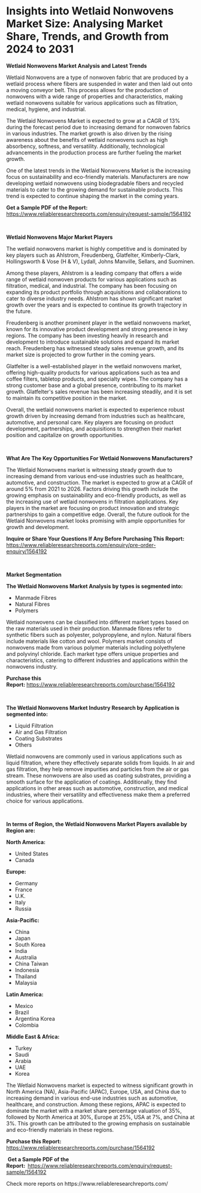 <p><h1>Insights into Wetlaid Nonwovens Market Size: Analysing Market Share, Trends, and Growth from 2024 to 2031</h1></p><p><strong>Wetlaid Nonwovens Market Analysis and Latest Trends</strong></p>
<p><p>Wetlaid Nonwovens are a type of nonwoven fabric that are produced by a wetlaid process where fibers are suspended in water and then laid out onto a moving conveyor belt. This process allows for the production of nonwovens with a wide range of properties and characteristics, making wetlaid nonwovens suitable for various applications such as filtration, medical, hygiene, and industrial.</p><p>The Wetlaid Nonwovens Market is expected to grow at a CAGR of 13% during the forecast period due to increasing demand for nonwoven fabrics in various industries. The market growth is also driven by the rising awareness about the benefits of wetlaid nonwovens such as high absorbency, softness, and versatility. Additionally, technological advancements in the production process are further fueling the market growth.</p><p>One of the latest trends in the Wetlaid Nonwovens Market is the increasing focus on sustainability and eco-friendly materials. Manufacturers are now developing wetlaid nonwovens using biodegradable fibers and recycled materials to cater to the growing demand for sustainable products. This trend is expected to continue shaping the market in the coming years.</p></p>
<p><strong>Get a Sample PDF of the Report:&nbsp;</strong> <a href="https://www.reliableresearchreports.com/enquiry/request-sample/1564192">https://www.reliableresearchreports.com/enquiry/request-sample/1564192</a></p>
<p>&nbsp;</p>
<p><strong>Wetlaid Nonwovens Major Market Players</strong></p>
<p><p>The wetlaid nonwovens market is highly competitive and is dominated by key players such as Ahlstrom, Freudenberg, Glatfelter, Kimberly-Clark, Hollingsworth & Vose (H & V), Lydall, Johns Manville, Sellars, and Suominen. </p><p>Among these players, Ahlstrom is a leading company that offers a wide range of wetlaid nonwoven products for various applications such as filtration, medical, and industrial. The company has been focusing on expanding its product portfolio through acquisitions and collaborations to cater to diverse industry needs. Ahlstrom has shown significant market growth over the years and is expected to continue its growth trajectory in the future.</p><p>Freudenberg is another prominent player in the wetlaid nonwovens market, known for its innovative product development and strong presence in key regions. The company has been investing heavily in research and development to introduce sustainable solutions and expand its market reach. Freudenberg has witnessed steady sales revenue growth, and its market size is projected to grow further in the coming years.</p><p>Glatfelter is a well-established player in the wetlaid nonwovens market, offering high-quality products for various applications such as tea and coffee filters, tabletop products, and specialty wipes. The company has a strong customer base and a global presence, contributing to its market growth. Glatfelter's sales revenue has been increasing steadily, and it is set to maintain its competitive position in the market.</p><p>Overall, the wetlaid nonwovens market is expected to experience robust growth driven by increasing demand from industries such as healthcare, automotive, and personal care. Key players are focusing on product development, partnerships, and acquisitions to strengthen their market position and capitalize on growth opportunities.</p></p>
<p>&nbsp;</p>
<p><strong>What Are The Key Opportunities For Wetlaid Nonwovens Manufacturers?</strong></p>
<p><p>The Wetlaid Nonwovens market is witnessing steady growth due to increasing demand from various end-use industries such as healthcare, automotive, and construction. The market is expected to grow at a CAGR of around 5% from 2021 to 2026. Factors driving this growth include the growing emphasis on sustainability and eco-friendly products, as well as the increasing use of wetlaid nonwovens in filtration applications. Key players in the market are focusing on product innovation and strategic partnerships to gain a competitive edge. Overall, the future outlook for the Wetlaid Nonwovens market looks promising with ample opportunities for growth and development.</p></p>
<p><strong>Inquire or Share Your Questions If Any Before Purchasing This Report:</strong> <a href="https://www.reliableresearchreports.com/enquiry/pre-order-enquiry/1564192">https://www.reliableresearchreports.com/enquiry/pre-order-enquiry/1564192</a></p>
<p>&nbsp;</p>
<p><strong>Market Segmentation</strong></p>
<p><strong>The Wetlaid Nonwovens Market Analysis by types is segmented into:</strong></p>
<p><ul><li>Manmade Fibres</li><li>Natural Fibres</li><li>Polymers</li></ul></p>
<p><p>Wetlaid nonwovens can be classified into different market types based on the raw materials used in their production. Manmade fibres refer to synthetic fibers such as polyester, polypropylene, and nylon. Natural fibers include materials like cotton and wool. Polymers market consists of nonwovens made from various polymer materials including polyethylene and polyvinyl chloride. Each market type offers unique properties and characteristics, catering to different industries and applications within the nonwovens industry.</p></p>
<p><strong>Purchase this Report:&nbsp;</strong><a href="https://www.reliableresearchreports.com/purchase/1564192">https://www.reliableresearchreports.com/purchase/1564192</a></p>
<p>&nbsp;</p>
<p><strong>The Wetlaid Nonwovens Market Industry Research by Application is segmented into:</strong></p>
<p><ul><li>Liquid Filtration</li><li>Air and Gas Filtration</li><li>Coating Substrates</li><li>Others</li></ul></p>
<p><p>Wetlaid nonwovens are commonly used in various applications such as liquid filtration, where they effectively separate solids from liquids. In air and gas filtration, they help remove impurities and particles from the air or gas stream. These nonwovens are also used as coating substrates, providing a smooth surface for the application of coatings. Additionally, they find applications in other areas such as automotive, construction, and medical industries, where their versatility and effectiveness make them a preferred choice for various applications.</p></p>
<p>&nbsp;</p>
<p><strong>In terms of Region, the Wetlaid Nonwovens Market Players available by Region are:</strong></p>
<p>
    <p> <strong> North America: </strong>
        <ul>
            <li>United States</li>
            <li>Canada</li>
        </ul>
        </p> 
    <p> <strong> Europe: </strong>
        <ul>
            <li>Germany</li>
            <li>France</li>
            <li>U.K.</li>
            <li>Italy</li>
            <li>Russia</li>
        </ul>
        </p> 
    <p> <strong> Asia-Pacific: </strong>
        <ul>
            <li>China</li>
            <li>Japan</li>
            <li>South Korea</li>
            <li>India</li>
            <li>Australia</li>
            <li>China Taiwan</li>
            <li>Indonesia</li>
            <li>Thailand</li>
            <li>Malaysia</li>
        </ul>
        </p> 
    <p> <strong> Latin America: </strong>
        <ul>
            <li>Mexico</li>
            <li>Brazil</li>
            <li>Argentina Korea</li>
            <li>Colombia</li>
        </ul>
        </p> 
    <p> <strong> Middle East & Africa: </strong>
        <ul>
            <li>Turkey</li>
            <li>Saudi</li>
            <li>Arabia</li>
            <li>UAE</li>
            <li>Korea</li>
        </ul>
    </p>
    </p>
<p><p>The Wetlaid Nonwovens market is expected to witness significant growth in North America (NA), Asia-Pacific (APAC), Europe, USA, and China due to increasing demand in various end-use industries such as automotive, healthcare, and construction. Among these regions, APAC is expected to dominate the market with a market share percentage valuation of 35%, followed by North America at 30%, Europe at 25%, USA at 7%, and China at 3%. This growth can be attributed to the growing emphasis on sustainable and eco-friendly materials in these regions.</p></p>
<p><strong>Purchase this Report: </strong><a href="https://www.reliableresearchreports.com/purchase/1564192">https://www.reliableresearchreports.com/purchase/1564192</a></p>
<p>&nbsp;<strong>Get a Sample PDF of the Report:&nbsp;&nbsp;</strong><a href="https://www.reliableresearchreports.com/enquiry/request-sample/1564192">https://www.reliableresearchreports.com/enquiry/request-sample/1564192</a></p>
<p><strong></strong></p>
<p>Check more reports on https://www.reliableresearchreports.com/</p>